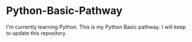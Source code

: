# Python-Basic-Pathway
I'm currently learning Python. This is my Python Basic pathway.  I will keep to update this repository.

